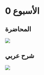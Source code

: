 
# الأسبوع 0

## المحاضرة

![](https://www.youtube.com/watch?v=3LPJfIKxwWc)

## شرح عربي

![](https://www.youtube.com/watch?v=3sLZWRGrD34&list=PLnrlZUDQofUv7JE4QIahAyztrQU9bnJmd&index=2&ab_channel=CodersCamp-RashaAbdeen)


